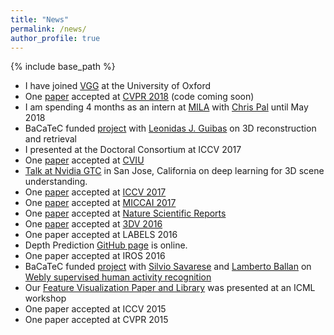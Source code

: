 ```yaml
---
title: "News"
permalink: /news/
author_profile: true
---
```


{% include base_path %}

* I have joined [VGG](http://www.robots.ox.ac.uk/~vgg/) at the University of Oxford
* One [paper](https://arxiv.org/abs/1803.11544) accepted at [CVPR 2018](http://cvpr2018.thecvf.com//) (code coming soon)
* I am spending 4 months as an intern at [MILA](https://mila.quebec/en/) with [Chris Pal](https://mila.quebec/en/person/pal-christopher/) until May 2018
* BaCaTeC funded [project](http://www.bacatec.de/de/gefoerderte_projekte.html) with [Leonidas J. Guibas](https://geometry.stanford.edu/member/guibas/) on 3D reconstruction and retrieval
* I presented at the Doctoral Consortium at ICCV 2017
* One [paper](http://www.sciencedirect.com/science/article/pii/S1077314217301406) accepted at [CVIU](https://www.journals.elsevier.com/computer-vision-and-image-understanding/)
* [Talk at Nvidia GTC](https://gputechconf2017.smarteventscloud.com/connect/sessionDetail.ww?SESSION_ID=112885) in San Jose, California on deep learning for 3D scene understanding.
* One [paper](http://campar.in.tum.de/Chair/PublicationDetail?pub=rupprecht2017iccv) accepted at [ICCV 2017](http://iccv2017.thecvf.com//)
* One [paper](http://campar.in.tum.de/Chair/PublicationDetail?pub=rieke2017miccai) accepted at [MICCAI 2017](http://www.miccai2017.org/)
* One [paper](https://www.nature.com/articles/s41598-017-01779-0.epdf) accepted at [Nature Scientific Reports](https://www.nature.com/articles/s41598-017-01779-0.epdf)
* One [paper](http://campar.in.tum.de/Chair/PublicationDetail?pub=laina2016depth) accepted at [3DV 2016](http://3dv.stanford.edu)
* One paper accepted at LABELS 2016
* Depth Prediction [GitHub page](https://github.com/iro-cp/FCRN-DepthPrediction) is online.
* One paper accepted at IROS 2016
* BaCaTeC funded [project](http://www.bacatec.de/de/gefoerderte_projekte.html) with [Silvio Savarese](http://cvgl.stanford.edu/silvio/) and [Lamberto Ballan](http://www.lambertoballan.net/) on [Webly supervised human activity recognition](http://campar.in.tum.de/Students/MaWeblySupHAR)
* Our [Feature Visualization Paper and Library](http://campar.in.tum.de/Chair/FeatVis) was presented at an ICML workshop
* One paper accepted at ICCV 2015
* One paper accepted at CVPR 2015
